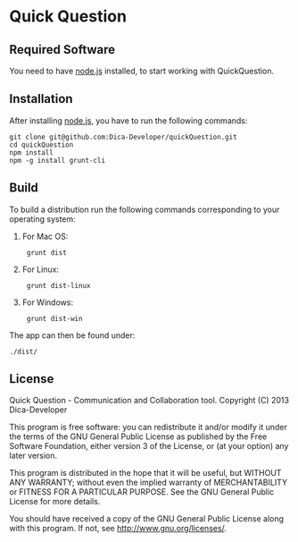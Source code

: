 # Quick Question #


## Required Software ##

You need to have [node.js](http://nodejs.org/ "Node.js") installed, to start working with QuickQuestion.

## Installation ##

After installing [node.js](http://nodejs.org/ "Node.js"), you have to run the following commands:

    git clone git@github.com:Dica-Developer/quickQuestion.git
    cd quickQuestion
    npm install
    npm -g install grunt-cli
    
## Build ##

To build a distribution run the following commands corresponding to your operating system:

1. For Mac OS:

        grunt dist

2. For Linux:

        grunt dist-linux

3. For Windows:

        grunt dist-win

The app can then be found under:

    ./dist/

## License ##

Quick Question - Communication and Collaboration tool.
Copyright (C) 2013  Dica-Developer

This program is free software: you can redistribute it and/or modify
it under the terms of the GNU General Public License as published by
the Free Software Foundation, either version 3 of the License, or
(at your option) any later version.

This program is distributed in the hope that it will be useful,
but WITHOUT ANY WARRANTY; without even the implied warranty of
MERCHANTABILITY or FITNESS FOR A PARTICULAR PURPOSE.  See the
GNU General Public License for more details.

You should have received a copy of the GNU General Public License
  along with this program.  If not, see <http://www.gnu.org/licenses/>.

